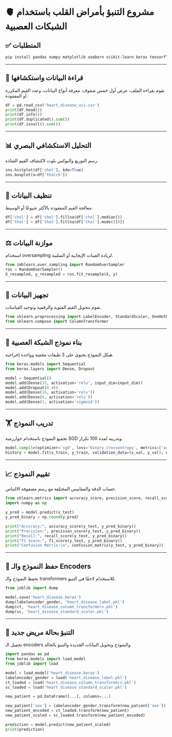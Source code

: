 # 🫀 مشروع التنبؤ بأمراض القلب باستخدام الشبكات العصبية

## ✅ المتطلبات

```bash
pip install pandas numpy matplotlib seaborn scikit-learn keras tensorflow imbalanced-learn joblib
```

---

## 🧾 قراءة البيانات واستكشافها

نقوم بقراءة الملف، عرض أول خمس صفوف، معرفة أنواع البيانات، وعدد القيم المكررة أو المفقودة.

```python
df = pd.read_csv('heart_disease_uci.csv')
print(df.head())
print(df.info())
print(df.duplicated().sum())
print(df.isnull().sum())
```

---

## 📊 التحليل الاستكشافي البصري

رسم التوزيع والبوكس بلوت لاكتشاف القيم الشاذة.

```python
sns.histplot(df['chol'], kde=True)
sns.boxplot(x=df['thalch'])
```

---

## 🧼 تنظيف البيانات

معالجة القيم المفقودة بالأكثر شيوعًا أو الوسيط.

```python
df['chol'] = df['chol'].fillna(df['chol'].median())
df['thal'] = df['thal'].fillna(df['thal'].mode()[0])
```

---

## ⚖️ موازنة البيانات

استخدام oversampling لزيادة العينات الإيجابية أو السلبية.

```python
from imblearn.over_sampling import RandomOverSampler
ros = RandomOverSampler()
X_resampled, y_resampled = ros.fit_resample(X, y)
```

---

## 🔧 تجهيز البيانات

نقوم بتحويل القيم الفئوية والرقمية وتوحيد القياسات.

```python
from sklearn.preprocessing import LabelEncoder, StandardScaler, OneHotEncoder
from sklearn.compose import ColumnTransformer
```

---

## 🧠 بناء نموذج الشبكة العصبية

هيكل النموذج يحتوي على 3 طبقات مخفية وواحدة إخراجية.

```python
from keras.models import Sequential
from keras.layers import Dense, Dropout

model = Sequential()
model.add(Dense(32, activation='relu', input_dim=input_dim))
model.add(Dropout(0.4))
model.add(Dense(16, activation='relu'))
model.add(Dense(8, activation='relu'))
model.add(Dense(1, activation='sigmoid'))
```

---

## 🏋️ تدريب النموذج

تجميع النموذج باستخدام خوارزمية SGD وتدريبه لمدة 100 تكرار.

```python
model.compile(optimizer='sgd', loss='binary_crossentropy', metrics=['accuracy'])
history = model.fit(x_train, y_train, validation_data=(x_val, y_val), epochs=100)
```

---

## 📈 تقييم النموذج

حساب الدقة والمقاييس المختلفة مع رسم مصفوفة الالتباس.

```python
from sklearn.metrics import accuracy_score, precision_score, recall_score, f1_score, confusion_matrix
import numpy as np

y_pred = model.predict(x_test)
y_pred_binary = np.round(y_pred)

print("Accuracy:", accuracy_score(y_test, y_pred_binary))
print("Precision:", precision_score(y_test, y_pred_binary))
print("Recall:", recall_score(y_test, y_pred_binary))
print("F1 Score:", f1_score(y_test, y_pred_binary))
print("Confusion Matrix:\n", confusion_matrix(y_test, y_pred_binary))
```

---

## 💾 حفظ النموذج والـ Encoders

نحفظ النموذج والـ transformers للاستخدام لاحقًا في التنبؤ.

```python
from joblib import dump

model.save('heart_disease.keras')
dump(labelencoder_gender, 'heart_disease_label.pkl')
dump(ct, 'heart_disease_column_transformers.pkl')
dump(sc, 'heart_disease_standard_scaler.pkl')
```

---

## 🧪 التنبؤ بحالة مريض جديد

تحميل الـ encoders والنموذج وتحويل البيانات الجديدة والتنبؤ بالحالة.

```python
import pandas as pd
from keras.models import load_model
from joblib import load

model = load_model('heart_disease.keras')
labelencoder_gender = load('heart_disease_label.pkl')
ct_loaded = load('heart_disease_column_transformers.pkl')
sc_loaded = load('heart_disease_standard_scaler.pkl')

new_patient = pd.DataFrame([...], columns=...)

new_patient['sex'] = labelencoder_gender.transform(new_patient['sex'])
new_patient_encoded = ct_loaded.transform(new_patient)
new_patient_scaled = sc_loaded.transform(new_patient_encoded)

prediction = model.predict(new_patient_scaled)
print(prediction)
```
